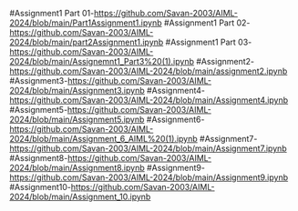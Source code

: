 #Assignment1 Part 01-https://github.com/Savan-2003/AIML-2024/blob/main/Part1Assignment1.ipynb
#Assignment1 Part 02-https://github.com/Savan-2003/AIML-2024/blob/main/part2Assignment1.ipynb
#Assignment1 Part 03-https://github.com/Savan-2003/AIML-2024/blob/main/Assignemnt1_Part3%20(1).ipynb
#Assignment2-https://github.com/Savan-2003/AIML-2024/blob/main/assignment2.ipynb
#Assignment3-https://github.com/Savan-2003/AIML-2024/blob/main/Assignment3.ipynb
#Assignment4-https://github.com/Savan-2003/AIML-2024/blob/main/Assignment4.ipynb
#Assignment5-https://github.com/Savan-2003/AIML-2024/blob/main/Assignment5.ipynb
#Assignment6-https://github.com/Savan-2003/AIML-2024/blob/main/Assignment_6_AIML%20(1).ipynb
#Assignment7-https://github.com/Savan-2003/AIML-2024/blob/main/Assignment7.ipynb
#Assignment8-https://github.com/Savan-2003/AIML-2024/blob/main/Assignment8.ipynb
#Assignment9-https://github.com/Savan-2003/AIML-2024/blob/main/Assignment9.ipynb
#Assignment10-https://github.com/Savan-2003/AIML-2024/blob/main/Assignment_10.ipynb
